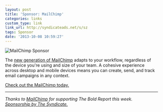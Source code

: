 ```yaml
---
layout: post
title: 'Sponsor: MailChimp'
categories: links
custom_type: link
link_url: http://syndicateads.net/s/sz
tags: Sponsor
date: '2013-10-08 10:59:27'
---
```

![MailChimp Sponsor](http://syndicateads.net/cms/images/MC_GoesWithYou_600wide.jpg)

The [new generation of MailChimp](http://syndicateads.net/s/sz) adapts to your workflow, regardless of the device you're using and size of your team. A cohesive experience across desktop and mobile devices means you can create, send, and track email campaigns in any context.

[Check out the MailChimp today.](http://syndicateads.net/s/sz)

---
*Thanks to [MailChimp](http://syndicateads.net/s/sz) for supporting The Bold Report this week. [Sponsorship by The Syndicate.](http://syndicateads.net/)*
